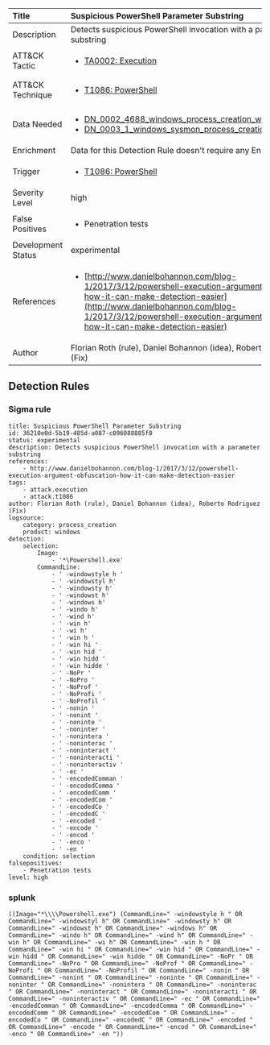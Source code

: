 | Title                | Suspicious PowerShell Parameter Substring                                                                                                                                                 |
|:---------------------|:------------------------------------------------------------------------------------------------------------------------------------------------------------|
| Description          | Detects suspicious PowerShell invocation with a parameter substring                                                                                                                                           |
| ATT&amp;CK Tactic    |  <ul><li>[TA0002: Execution](https://attack.mitre.org/tactics/TA0002)</li></ul>  |
| ATT&amp;CK Technique | <ul><li>[T1086: PowerShell](https://attack.mitre.org/techniques/T1086)</li></ul>  |
| Data Needed          | <ul><li>[DN_0002_4688_windows_process_creation_with_commandline](../Data_Needed/DN_0002_4688_windows_process_creation_with_commandline.md)</li><li>[DN_0003_1_windows_sysmon_process_creation](../Data_Needed/DN_0003_1_windows_sysmon_process_creation.md)</li></ul>  |
| Enrichment           |  Data for this Detection Rule doesn't require any Enrichments.  |
| Trigger              | <ul><li>[T1086: PowerShell](../Triggers/T1086.md)</li></ul>  |
| Severity Level       | high |
| False Positives      | <ul><li>Penetration tests</li></ul>  |
| Development Status   | experimental |
| References           | <ul><li>[http://www.danielbohannon.com/blog-1/2017/3/12/powershell-execution-argument-obfuscation-how-it-can-make-detection-easier](http://www.danielbohannon.com/blog-1/2017/3/12/powershell-execution-argument-obfuscation-how-it-can-make-detection-easier)</li></ul>  |
| Author               | Florian Roth (rule), Daniel Bohannon (idea), Roberto Rodriguez (Fix) |


## Detection Rules

### Sigma rule

```
title: Suspicious PowerShell Parameter Substring
id: 36210e0d-5b19-485d-a087-c096088885f0
status: experimental
description: Detects suspicious PowerShell invocation with a parameter substring
references:
    - http://www.danielbohannon.com/blog-1/2017/3/12/powershell-execution-argument-obfuscation-how-it-can-make-detection-easier
tags:
    - attack.execution
    - attack.t1086
author: Florian Roth (rule), Daniel Bohannon (idea), Roberto Rodriguez (Fix)
logsource:
    category: process_creation
    product: windows
detection:
    selection:
        Image:
            - '*\Powershell.exe'
        CommandLine:
            - ' -windowstyle h '
            - ' -windowstyl h'
            - ' -windowsty h'
            - ' -windowst h'
            - ' -windows h'
            - ' -windo h'
            - ' -wind h'
            - ' -win h'
            - ' -wi h'
            - ' -win h '
            - ' -win hi '
            - ' -win hid '
            - ' -win hidd '
            - ' -win hidde '
            - ' -NoPr '
            - ' -NoPro '
            - ' -NoProf '
            - ' -NoProfi '
            - ' -NoProfil '
            - ' -nonin '
            - ' -nonint '
            - ' -noninte '
            - ' -noninter '
            - ' -nonintera '
            - ' -noninterac '
            - ' -noninteract '
            - ' -noninteracti '
            - ' -noninteractiv '
            - ' -ec '
            - ' -encodedComman '
            - ' -encodedComma '
            - ' -encodedComm '
            - ' -encodedCom '
            - ' -encodedCo '
            - ' -encodedC '
            - ' -encoded '
            - ' -encode '
            - ' -encod '
            - ' -enco '
            - ' -en '
    condition: selection
falsepositives:
    - Penetration tests
level: high

```





### splunk
    
```
((Image="*\\\\Powershell.exe") (CommandLine=" -windowstyle h " OR CommandLine=" -windowstyl h" OR CommandLine=" -windowsty h" OR CommandLine=" -windowst h" OR CommandLine=" -windows h" OR CommandLine=" -windo h" OR CommandLine=" -wind h" OR CommandLine=" -win h" OR CommandLine=" -wi h" OR CommandLine=" -win h " OR CommandLine=" -win hi " OR CommandLine=" -win hid " OR CommandLine=" -win hidd " OR CommandLine=" -win hidde " OR CommandLine=" -NoPr " OR CommandLine=" -NoPro " OR CommandLine=" -NoProf " OR CommandLine=" -NoProfi " OR CommandLine=" -NoProfil " OR CommandLine=" -nonin " OR CommandLine=" -nonint " OR CommandLine=" -noninte " OR CommandLine=" -noninter " OR CommandLine=" -nonintera " OR CommandLine=" -noninterac " OR CommandLine=" -noninteract " OR CommandLine=" -noninteracti " OR CommandLine=" -noninteractiv " OR CommandLine=" -ec " OR CommandLine=" -encodedComman " OR CommandLine=" -encodedComma " OR CommandLine=" -encodedComm " OR CommandLine=" -encodedCom " OR CommandLine=" -encodedCo " OR CommandLine=" -encodedC " OR CommandLine=" -encoded " OR CommandLine=" -encode " OR CommandLine=" -encod " OR CommandLine=" -enco " OR CommandLine=" -en "))
```



